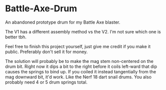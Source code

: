 # Battle-Axe-Drum
An abandoned prototype drum for my Battle Axe blaster.


The V1 has a different assembly method vs the V2. I'm not sure which one is better tbh. 


Feel free to finish this project yourself, just give me credit if you make it public. Preferably don't sell it for money.


The solution will probably be to make the mag stem non-centered on the drum bit.
Right now it dips a bit to the right before it coils left-ward
that dip causes the springs to bind up.
If you coiled it instead tangentially from the mag downward bit, it'd work.
Like the Nerf 18 dart snail drums.
You also probably need 4 or 5 drum springs total.
